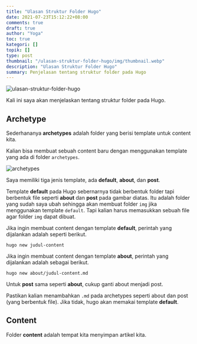```yaml
---
title: "Ulasan Struktur Folder Hugo"
date: 2021-07-23T15:12:22+08:00
comments: true
draft: true
author: "Yoga"
toc: true
kategori: []
topik: []
type: post
thumbnail: "/ulasan-struktur-folder-hugo/img/thumbnail.webp"
description: "Ulasan Struktur Folder Hugo"
summary: Penjelasan tentang struktur folder pada Hugo 
---
```


![ulasan-struktur-folder-hugo](/ulasan-struktur-folder-hugo/img/thumbnail.webp)

Kali ini saya akan menjelaskan tentang struktur folder pada Hugo.

## Archetype

Sederhananya **archetypes** adalah folder yang berisi template untuk content kita.

Kalian bisa membuat sebuah content baru dengan menggunakan template yang ada di folder `archetypes`.

![archetypes](/ulasan-struktur-folder-hugo/img/archetypes.webp)

Saya memiliki tiga jenis template, ada **default**, **about**, dan **post**.

Template **default** pada Hugo sebernarnya tidak berbentuk folder tapi berbentuk file seperti **about** dan **post** pada gambar diatas. Itu adalah folder yang sudah saya ubah sehingga akan membuat folder `img` jika menggunakan template `default`. Tapi kalian harus memasukkan sebuah file agar folder `img` dapat dibuat.

Jika ingin membuat content dengan template **default**, perintah yang dijalankan adalah seperti berikut.

```Shell {user="$"}
hugo new judul-content
```

Jika ingin membuat content dengan template **about**, perintah yang dijalankan adalah sebagai berikut. 

```Shell {user="$"}
hugo new about/judul-content.md
```

Untuk **post** sama seperti **about**, cukup ganti about menjadi post.

Pastikan kalian menambahkan `.md` pada archetypes seperti about dan post (yang berbentuk file). Jika tidak, hugo akan memakai template **default**.

## Content

Folder **content** adalah tempat kita menyimpan artikel kita.